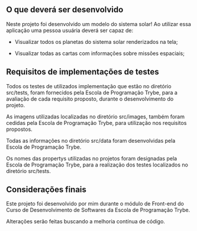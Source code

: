 ## O que deverá ser desenvolvido

Neste projeto foi desenvolvido um modelo do sistema solar! Ao utilizar essa aplicação uma pessoa usuária deverá ser capaz de:

  * Visualizar todos os planetas do sistema solar renderizados na tela;

  * Visualizar todas as cartas com informações sobre missões espaciais;

## Requisitos de implementações de testes

Todos os testes de utilizados implementação que estão no diretório src/tests, foram fornecidos pela Escola de Programação Trybe, para a avaliação de cada requisito proposto, durante o desenvolvimento do projeto.

As imagens utilizadas localizadas no diretório src/images, também foram cedidas pela Escola de Programação Trybe, para utilização nos requisitos propostos.

Todas as informações no diretório src/data foram desenvolvidas pela Escola de Programação Trybe.

Os nomes das propertys utilizadas no projetos foram designadas pela Escola de Programação Trybe, para a realização dos testes localizados no diretório src/tests.

## Considerações finais

Este projeto foi desenvolvido por mim durante o módulo de Front-end do Curso de Desenvolvimento de Softwares da Escola de Programação Trybe.

Alterações serão feitas buscando a melhoria contínua de código.
